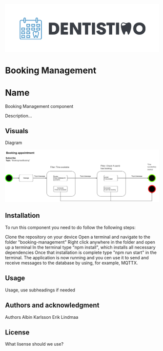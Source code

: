 ![Logo](./img/Logo_Dentistimo.png "Dentistimo logo")

# Booking Management

# Name
Booking Management component 

Description... 

## Visuals

Diagram

![Logo](./img/Pipe-Filter.jpg "Pipe-filter Diagram")

## Installation

To run this component you need to do follow the following steps:

Clone the repository on your device
Open a terminal and navigate to the folder "booking-management"
Right click anywhere in the folder and open up a terminal
In the terminal type "npm install", which installs all necessary dependencies
Once that installation is complete type "npm run start" in the terminal.
The application is now running and you cen use it to send and receive messages to the database by using, for example, MQTTX.

## Usage

Usage, use subheadings if needed

## Authors and acknowledgment

Authors
Albin Karlsson
Erik Lindmaa

## License

What lisense should we  use?


